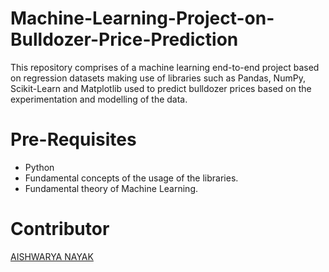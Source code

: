 # Machine-Learning-Project-on-Bulldozer-Price-Prediction
This repository comprises of a machine learning end-to-end project based on regression datasets making use of libraries such as Pandas, NumPy, Scikit-Learn and Matplotlib used to predict bulldozer prices based on the experimentation and modelling of the data.

# Pre-Requisites
- Python
- Fundamental concepts of the usage of the libraries.
- Fundamental theory of Machine Learning.

# Contributor
[AISHWARYA NAYAK](https://github.com/A1SHWARYANAYAK)
